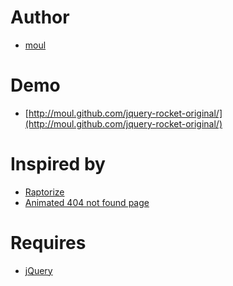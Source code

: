 Author
======

* [moul](https://github.com/moul)

Demo
====

* [http://moul.github.com/jquery-rocket-original/](http://moul.github.com/jquery-rocket-original/)

Inspired by
===========

* [Raptorize](http://www.zurb.com/playground/jquery-raptorize)
* [Animated 404 not found page](http://tutorialzine.com/2010/08/animated-404-not-found-page-css-jquery/)

Requires
========

* [jQuery](http://jquery.com)
